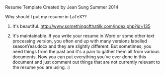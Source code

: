Resume Template 
Created by Jean Sung
Summer 2014

Why should I put my resume in LaTeX?? 

1) It's beautiful.
http://www.somethingofthatilk.com/index.php?id=135


2) It's maintainable. 
If you write your resume in Word or some other text processing version, you often end up with many versions labelled seasonYear.docx and they are slightly different. But sometimes, you need things from the past and it's a pain to gather them all from various documents. Now you can put everything you've ever done in this document and just comment out things that are not currently relevant to the resume you are using. :) 